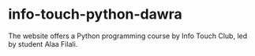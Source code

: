 # info-touch-python-dawra
The website offers a Python programming course by Info Touch Club, led by student Alaa Filali.
